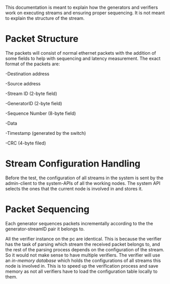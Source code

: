 This documentation is meant to explain how the generators and verifiers work on executing streams and ensuring proper sequencing. It is not meant to explain the structure of the stream.

# **Packet Structure**

The packets will consist of normal ethernet packets with the addition of some fields to help with sequencing and latency measurement. The exact format of the packets are:

-Destination address

-Source address

-Stream ID (2-byte field)

-GeneratorID (2-byte field)

-Sequence Number (8-byte field)

-Data

-Timestamp (generated by the switch)

-CRC (4-byte filed)

# **Stream Configuration Handling**

Before the test, the configuration of all streams in the system is sent by the admin-client to the system-APIs of all the working nodes. The system API selects the ones that the current node is involved in and stores it. 

# **Packet Sequencing**
Each generator sequences packets incrementally according to the the generator-streamID pair it belongs to.

All the verifier instance on the pc are identical. This is because the verifier has the task of parsing which stream the received packet belongs to, and the rest of the parsing process depends on the configuration of the stream. 
So it would not make sense to have multiple verifiers.
The verifier will use an *in-memory database* which holds the configurations of all streams this node is involved in. This is to speed up the verification process and save memory as not all verifiers have to load the configuration table locally to them.
